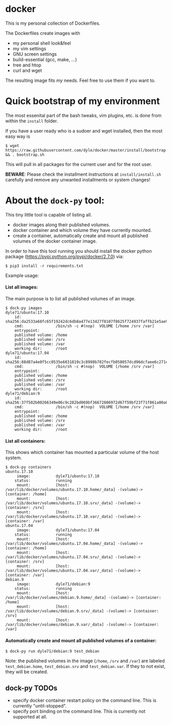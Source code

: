 # docker

This is my personal collection of Dockerfiles.

The Dockerfiles create images with
* my personal shell look&feel
* my vim settings
* GNU screen settings
* build-essential (gcc, make, ...)
* tree and htop
* curl and wget

The resulting image fits *my* needs. Feel free to use them if you want to.

# Quick bootstrap of my environment

The most essenital part of the bash tweaks, vim plugins, etc. is done from within the
`install` folder.

If you have a user ready who is a sudoer and wget installed, then the most easy way
is

    $ wget https://raw.githubusercontent.com/dyle/docker/master/install/bootstrap.sh && . bootstrap.sh

This will pull in all packages for the current user and for the root user.

**BEWARE**: Please check the installment instructions at `install/install.sh` carefully
and remove any unwanted installments or system changes!


# About the `dock-py` tool:

This tiny little tool is capable of listing all.
* docker images along their published volumes.
* docker container and which volume they have currently mounted.
* create a container, automatically create and mount all published volumes of the
docker container image.

In order to have this tool running you should install the docker python package
(https://pypi.python.org/pypi/docker/2.7.0) via:

    $ pip3 install -r requirements.txt

Example usage:

#### List all images:

The main purpose is to list all published volumes of an image.

    $ dock-py images
    dyle71/ubuntu:17.10
        id:               sha256:da2533a68fc65f19242dc6db8a477e13427f8107f8625f724937faffb21e5ae9
        cmd:              /bin/sh -c #(nop)  VOLUME [/home /srv /var]
        entrypoint:       
        published volume: /home
        published volume: /srv
        published volume: /var
        working dir:      /root
    dyle71/ubuntu:17.04
        id:               sha256:88d87a4e0f5cc0535e6031819c3c8998b782fecfb058057dcd96dcfaee6c271c
        cmd:              /bin/sh -c #(nop)  VOLUME [/home /srv /var]
        entrypoint:       
        published volume: /home
        published volume: /srv
        published volume: /var
        working dir:      /root
    dyle71/debian:9
        id:               sha256:37f502b00266349e06c9c282bd069bf36672806972d67f59bf23f71f861a00a8
        cmd:              /bin/sh -c #(nop)  VOLUME [/home /srv /var]
        entrypoint:       
        published volume: /home
        published volume: /srv
        published volume: /var
        working dir:      /root

#### List all containers:

This shows which container has mounted a particular volume of the host system.

    $ dock-py containers
    ubuntu.17.10                                                                                                                                                                                                                                                                                                
         image:           dyle71/ubuntu:17.10                                                                                                                                                                                                                                                                   
        status:           running                                                                                                                                                                                                                                                                               
         mount:           [host: /var/lib/docker/volumes/ubuntu.17.10.home/_data] -(volume)-> [container: /home]                                                                                                                                                                                                
         mount:           [host: /var/lib/docker/volumes/ubuntu.17.10.srv/_data] -(volume)-> [container: /srv]                                                                                                                                                                                                  
         mount:           [host: /var/lib/docker/volumes/ubuntu.17.10.var/_data] -(volume)-> [container: /var]                                                                                                                                                                                                  
    ubuntu.17.04                                                                                                                                                                                                                                                                                                
         image:           dyle71/ubuntu:17.04                                                                                                                                                                                                                                                                   
        status:           running                                                                                                                                                                                                                                                                               
         mount:           [host: /var/lib/docker/volumes/ubuntu.17.04.home/_data] -(volume)-> [container: /home]                                                                                                                                                                                                
         mount:           [host: /var/lib/docker/volumes/ubuntu.17.04.srv/_data] -(volume)-> [container: /srv]                                                                                                                                                                                                  
         mount:           [host: /var/lib/docker/volumes/ubuntu.17.04.var/_data] -(volume)-> [container: /var]                                                                                                                                                                                                  
    debian.9
         image:           dyle71/debian:9
        status:           running
         mount:           [host: /var/lib/docker/volumes/debian.9.home/_data] -(volume)-> [container: /home]
         mount:           [host: /var/lib/docker/volumes/debian.9.srv/_data] -(volume)-> [container: /srv]
         mount:           [host: /var/lib/docker/volumes/debian.9.var/_data] -(volume)-> [container: /var]


#### Automatically create and mount all published volumes of a container:

    $ dock-py run dyle71/debian:9 test_debian

Note: the published volumes in the image (`/home`, `/srv` and `/var`) are labeled
`test_debian.home`, `test_debian.srv` and `test_debian.var`. If they to not exist,
they will be created.


## dock-py TODOs

* specify docker container restart policy on the command line. This is currently
"until-stopped".
* specify port binding on the command line. This is currently not supported at all.
